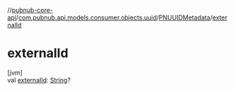 //[pubnub-core-api](../../../index.md)/[com.pubnub.api.models.consumer.objects.uuid](../index.md)/[PNUUIDMetadata](index.md)/[externalId](external-id.md)

# externalId

[jvm]\
val [externalId](external-id.md): [String](https://kotlinlang.org/api/latest/jvm/stdlib/kotlin/-string/index.html)?
